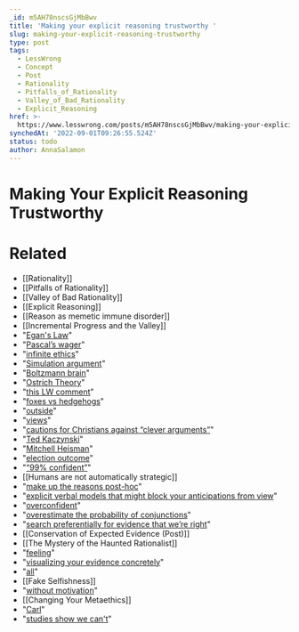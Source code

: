 ```yaml
---
_id: m5AH78nscsGjMbBwv
title: 'Making your explicit reasoning trustworthy '
slug: making-your-explicit-reasoning-trustworthy
type: post
tags:
  - LessWrong
  - Concept
  - Post
  - Rationality
  - Pitfalls_of_Rationality
  - Valley_of_Bad_Rationality
  - Explicit_Reasoning
href: >-
  https://www.lesswrong.com/posts/m5AH78nscsGjMbBwv/making-your-explicit-reasoning-trustworthy
synchedAt: '2022-09-01T09:26:55.524Z'
status: todo
author: AnnaSalamon
---
```


# Making Your Explicit Reasoning Trustworthy


# Related

- [[Rationality]]
- [[Pitfalls of Rationality]]
- [[Valley of Bad Rationality]]
- [[Explicit Reasoning]]
- [[Reason as memetic immune disorder]]
- [[Incremental Progress and the Valley]]
- "[Egan's Law](http://wiki.lesswrong.com/wiki/Egan's_law)"
- "[Pascal’s wager](http://www.overcomingbias.com/2008/08/where-does-pasc.html)"
- "[infinite ethics](http://www.nickbostrom.com/ethics/infinite.pdf)"
- "[Simulation argument](http://www.simulation-argument.com/simulation.html)"
- "[Boltzmann brain](/lw/17d/forcing_anthropics_boltzmann_brains/)"
- "[Ostrich Theory](http://2.bp.blogspot.com/_vWrx43Kdj4U/S8VVCyMj4DI/AAAAAAAAAH0/Tffuc96arP4/s1600/ostrich_head_in_ground_full.jpg)"
- "[this LW comment](/lw/2l6/taking_ideas_seriously/2fgm?c=1)"
- "[foxes vs hedgehogs](http://www.overcomingbias.com/2006/11/foxes_vs_hedgho.html)"
- "[outside](http://wiki.lesswrong.com/wiki/Outside_view)"
- "[views](http://www.overcomingbias.com/2008/06/singularity-out.html)"
- "[cautions for Christians against “clever arguments”](http://www.pbc.org/files/messages/5632/0162.html)"
- "[Ted Kaczynski](http://en.wikipedia.org/wiki/Ted_Kaczynski)"
- "[Mitchell Heisman](http://www.huffingtonpost.com/2010/09/24/mitchell-heisman-suicide_n_738121.html)"
- "[election outcome](http://www.intrade.com/)"
- "[“99% confident”](http://en.wikipedia.org/wiki/Overconfidence_effect)"
- [[Humans are not automatically strategic]]
- "[make up the reasons post-hoc](http://faculty.virginia.edu/haidtlab/articles/haidt.emotionaldog.manuscript.pdf)"
- "[explicit verbal models that might block your anticipations from view](/lw/dl/verbal_overshadowing_and_the_art_of_rationality/)"
- "[overconfident](http://en.wikipedia.org/wiki/Overconfidence_effect)"
- "[overestimate the probability of conjunctions](http://en.wikipedia.org/wiki/Conjunction_fallacy)"
- "[search preferentially for evidence that we’re right](http://en.wikipedia.org/wiki/Confirmation_bias)"
- [[Conservation of Expected Evidence (Post)]]
- [[The Mystery of the Haunted Rationalist]]
- "[feeling](http://www.sciencemag.org/cgi/content/abstract/275/5304/1293)"
- "[visualizing your evidence concretely](/lw/1r/striving_to_accept/)"
- "[all](/lw/2q6/compartmentalization_in_epistemic_and/)"
- [[Fake Selfishness]]
- "[without motivation](http://wiki.lesswrong.com/wiki/Akrasia)"
- [[Changing Your Metaethics]]
- "[Carl](/user/CarlShulman)"
- "[studies show we can't](/lw/k4/do_we_believe_everything_were_told/)"